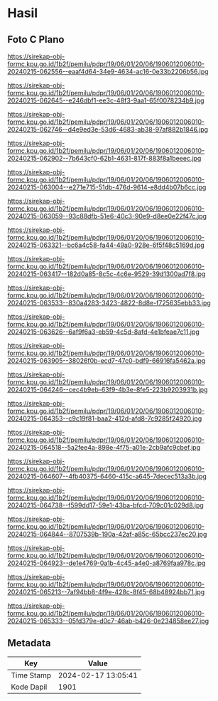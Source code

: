 # Hasil

## Foto C Plano

https://sirekap-obj-formc.kpu.go.id/1b2f/pemilu/pdpr/19/06/01/20/06/1906012006010-20240215-062556--eaaf4d64-34e9-4634-ac16-0e33b2206b56.jpg

https://sirekap-obj-formc.kpu.go.id/1b2f/pemilu/pdpr/19/06/01/20/06/1906012006010-20240215-062645--e246dbf1-ee3c-48f3-9aa1-65f0078234b9.jpg

https://sirekap-obj-formc.kpu.go.id/1b2f/pemilu/pdpr/19/06/01/20/06/1906012006010-20240215-062746--d4e9ed3e-53d6-4683-ab38-97af882b1846.jpg

https://sirekap-obj-formc.kpu.go.id/1b2f/pemilu/pdpr/19/06/01/20/06/1906012006010-20240215-062902--7b643cf0-62b1-4631-817f-883f8a1beeec.jpg

https://sirekap-obj-formc.kpu.go.id/1b2f/pemilu/pdpr/19/06/01/20/06/1906012006010-20240215-063004--e271e715-51db-476d-9614-e8dd4b07b6cc.jpg

https://sirekap-obj-formc.kpu.go.id/1b2f/pemilu/pdpr/19/06/01/20/06/1906012006010-20240215-063059--93c88dfb-51e6-40c3-90e9-d8ee0e22f47c.jpg

https://sirekap-obj-formc.kpu.go.id/1b2f/pemilu/pdpr/19/06/01/20/06/1906012006010-20240215-063321--bc6a4c58-fa44-49a0-928e-6f5f48c5169d.jpg

https://sirekap-obj-formc.kpu.go.id/1b2f/pemilu/pdpr/19/06/01/20/06/1906012006010-20240215-063417--182d0a85-8c5c-4c6e-9529-39d1300ad7f8.jpg

https://sirekap-obj-formc.kpu.go.id/1b2f/pemilu/pdpr/19/06/01/20/06/1906012006010-20240215-063533--830a4283-3423-4822-8d8e-f725635ebb33.jpg

https://sirekap-obj-formc.kpu.go.id/1b2f/pemilu/pdpr/19/06/01/20/06/1906012006010-20240215-063626--6af9f6a3-eb59-4c5d-8afd-4e1bfeae7c11.jpg

https://sirekap-obj-formc.kpu.go.id/1b2f/pemilu/pdpr/19/06/01/20/06/1906012006010-20240215-063905--38026f0b-ecd7-47c0-bdf9-66916fa5462a.jpg

https://sirekap-obj-formc.kpu.go.id/1b2f/pemilu/pdpr/19/06/01/20/06/1906012006010-20240215-064246--cec4b9eb-63f9-4b3e-8fe5-223b9203931b.jpg

https://sirekap-obj-formc.kpu.go.id/1b2f/pemilu/pdpr/19/06/01/20/06/1906012006010-20240215-064353--c9c19f81-baa2-412d-afd8-7c9285f24920.jpg

https://sirekap-obj-formc.kpu.go.id/1b2f/pemilu/pdpr/19/06/01/20/06/1906012006010-20240215-064518--5a2fee4a-898e-4f75-a01e-2cb9afc9cbef.jpg

https://sirekap-obj-formc.kpu.go.id/1b2f/pemilu/pdpr/19/06/01/20/06/1906012006010-20240215-064607--4fb40375-6460-415c-a645-7decec513a3b.jpg

https://sirekap-obj-formc.kpu.go.id/1b2f/pemilu/pdpr/19/06/01/20/06/1906012006010-20240215-064738--f599dd17-59e1-43ba-bfcd-709c01c029d8.jpg

https://sirekap-obj-formc.kpu.go.id/1b2f/pemilu/pdpr/19/06/01/20/06/1906012006010-20240215-064844--8707539b-190a-42af-a85c-65bcc237ec20.jpg

https://sirekap-obj-formc.kpu.go.id/1b2f/pemilu/pdpr/19/06/01/20/06/1906012006010-20240215-064923--de1e4769-0a1b-4c45-a4e0-a8769faa978c.jpg

https://sirekap-obj-formc.kpu.go.id/1b2f/pemilu/pdpr/19/06/01/20/06/1906012006010-20240215-065213--7af94bb8-4f9e-428c-8f45-68b48924bb71.jpg

https://sirekap-obj-formc.kpu.go.id/1b2f/pemilu/pdpr/19/06/01/20/06/1906012006010-20240215-065333--05fd379e-d0c7-46ab-b426-0e234858ee27.jpg


## Metadata

| Key        | Value               |
| ---------- | ------------------- |
| Time Stamp | 2024-02-17 13:05:41 |
| Kode Dapil | 1901                |




